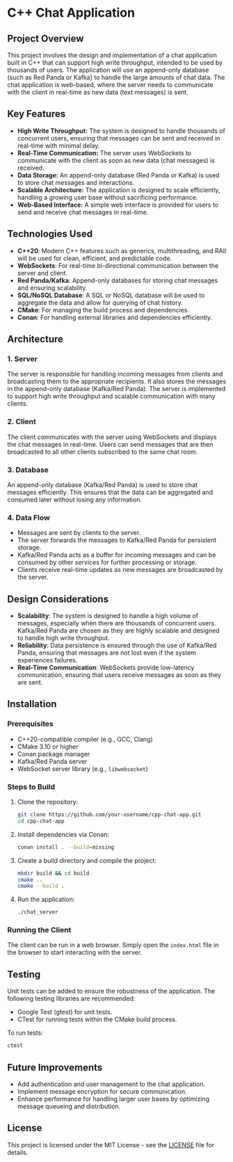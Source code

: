 # C++ Chat Application

## Project Overview

This project involves the design and implementation of a chat application built in C++ that can support high write throughput, intended to be used by thousands of users. The application will use an append-only database (such as Red Panda or Kafka) to handle the large amounts of chat data. The chat application is web-based, where the server needs to communicate with the client in real-time as new data (text messages) is sent.

## Key Features

- **High Write Throughput:** The system is designed to handle thousands of concurrent users, ensuring that messages can be sent and received in real-time with minimal delay.
- **Real-Time Communication:** The server uses WebSockets to communicate with the client as soon as new data (chat messages) is received.
- **Data Storage:** An append-only database (Red Panda or Kafka) is used to store chat messages and interactions.
- **Scalable Architecture:** The application is designed to scale efficiently, handling a growing user base without sacrificing performance.
- **Web-Based Interface:** A simple web interface is provided for users to send and receive chat messages in real-time.

## Technologies Used

- **C++20**: Modern C++ features such as generics, multithreading, and RAII will be used for clean, efficient, and predictable code.
- **WebSockets**: For real-time bi-directional communication between the server and client.
- **Red Panda/Kafka**: Append-only databases for storing chat messages and ensuring scalability.
- **SQL/NoSQL Database**: A SQL or NoSQL database will be used to aggregate the data and allow for querying of chat history.
- **CMake**: For managing the build process and dependencies.
- **Conan**: For handling external libraries and dependencies efficiently.

## Architecture

### 1. Server

The server is responsible for handling incoming messages from clients and broadcasting them to the appropriate recipients. It also stores the messages in the append-only database (Kafka/Red Panda). The server is implemented to support high write throughput and scalable communication with many clients.

### 2. Client

The client communicates with the server using WebSockets and displays the chat messages in real-time. Users can send messages that are then broadcasted to all other clients subscribed to the same chat room.

### 3. Database

An append-only database (Kafka/Red Panda) is used to store chat messages efficiently. This ensures that the data can be aggregated and consumed later without losing any information.

### 4. Data Flow

- Messages are sent by clients to the server.
- The server forwards the messages to Kafka/Red Panda for persistent storage.
- Kafka/Red Panda acts as a buffer for incoming messages and can be consumed by other services for further processing or storage.
- Clients receive real-time updates as new messages are broadcasted by the server.

## Design Considerations

- **Scalability**: The system is designed to handle a high volume of messages, especially when there are thousands of concurrent users. Kafka/Red Panda are chosen as they are highly scalable and designed to handle high write throughput.
- **Reliability**: Data persistence is ensured through the use of Kafka/Red Panda, ensuring that messages are not lost even if the system experiences failures.
- **Real-Time Communication**: WebSockets provide low-latency communication, ensuring that users receive messages as soon as they are sent.

## Installation

### Prerequisites

- C++20-compatible compiler (e.g., GCC, Clang)
- CMake 3.10 or higher
- Conan package manager
- Kafka/Red Panda server
- WebSocket server library (e.g., `libwebsocket`)

### Steps to Build

1. Clone the repository:

   ```bash
   git clone https://github.com/your-username/cpp-chat-app.git
   cd cpp-chat-app
   ```

2. Install dependencies via Conan:

   ```bash
   conan install . --build=missing
   ```

3. Create a build directory and compile the project:

   ```bash
   mkdir build && cd build
   cmake ..
   cmake --build .
   ```

4. Run the application:

   ```bash
   ./chat_server
   ```

### Running the Client

The client can be run in a web browser. Simply open the `index.html` file in the browser to start interacting with the server.

## Testing

Unit tests can be added to ensure the robustness of the application. The following testing libraries are recommended:
- Google Test (gtest) for unit tests.
- CTest for running tests within the CMake build process.

To run tests:

```bash
ctest
```

## Future Improvements

- Add authentication and user management to the chat application.
- Implement message encryption for secure communication.
- Enhance performance for handling larger user bases by optimizing message queueing and distribution.

## License

This project is licensed under the MIT License - see the [LICENSE](LICENSE) file for details.
